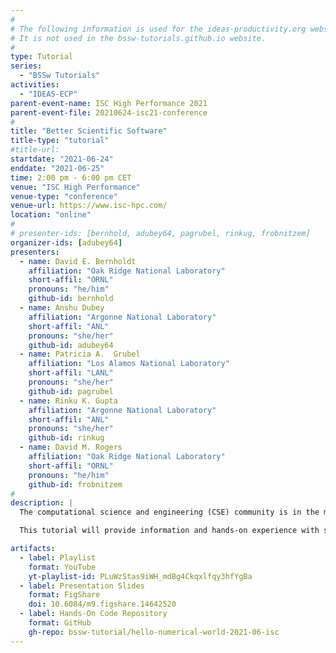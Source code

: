 ```yaml
---
#
# The following information is used for the ideas-productivity.org website only.
# It is not used in the bssw-tutorials.github.io website.
#
type: Tutorial
series:
  - "BSSw Tutorials"
activities:
  - "IDEAS-ECP"
parent-event-name: ISC High Performance 2021
parent-event-file: 20210624-isc21-conference
#
title: "Better Scientific Software"
title-type: "tutorial"
#title-url:
startdate: "2021-06-24"
enddate: "2021-06-25"
time: 2:00 pm - 6:00 pm CET
venue: "ISC High Performance"
venue-type: "conference"
venue-url: https://www.isc-hpc.com/
location: "online"
#
# presenter-ids: [bernhold, adubey64, pagrubel, rinkug, frobnitzem]
organizer-ids: [adubey64]
presenters:
  - name: David E. Bernholdt
    affiliation: "Oak Ridge National Laboratory"
    short-affil: "ORNL"
    pronouns: "he/him"
    github-id: bernhold
  - name: Anshu Dubey
    affiliation: "Argonne National Laboratory"
    short-affil: "ANL"
    pronouns: "she/her"
    github-id: adubey64
  - name: Patricia A.  Grubel
    affiliation: "Los Alamos National Laboratory"
    short-affil: "LANL"
    pronouns: "she/her"
    github-id: pagrubel
  - name: Rinku K. Gupta
    affiliation: "Argonne National Laboratory"
    short-affil: "ANL"
    pronouns: "she/her"
    github-id: rinkug
  - name: David M. Rogers
    affiliation: "Oak Ridge National Laboratory"
    short-affil: "ORNL"
    pronouns: "he/him"
    github-id: frobnitzem
#
description: |
  The computational science and engineering (CSE) community is in the midst of an extremely challenging period created by the confluence of disruptive changes in computing architectures, demand for greater scientific reproducibility, and new opportunities for greatly improved simulation capabilities, especially through coupling physics and scales.  Computer architecture changes require new software design and implementation strategies, including significant refactoring of existing code. Reproducibility demands require more rigor across the entire software endeavor. Code coupling requires aggregate team interactions including integration of software processes and practices.  These challenges demand large investments in scientific software development and improved practices.  Focusing on improved developer productivity and software sustainability is both urgent and essential.

  This tutorial will provide information and hands-on experience with software practices, processes, and tools explicitly tailored for CSE.  Goals are improving the productivity of those who develop CSE software and increasing the sustainability of software artifacts.  We discuss practices that are relevant for projects of all sizes, with emphasis on small teams, and on aggregate teams composed of small teams.  Topics include software licensing, effective models, tools, and processes for small teams (including agile workflow management), reproducibility, and scientific software testing (including automated testing and continuous integration).

artifacts:
  - label: Playlist
    format: YouTube
    yt-playlist-id: PLuWzStas9iWH_mdBg4Ckqxlfqy3hfYgBa
  - label: Presentation Slides
    format: FigShare
    doi: 10.6084/m9.figshare.14642520
  - label: Hands-On Code Repository
    format: GitHub
    gh-repo: bssw-tutorial/hello-numerical-world-2021-06-isc
---
```


